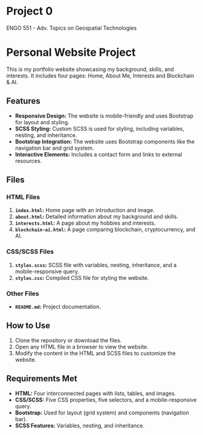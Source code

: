 # Project 0

ENGO 551 - Adv. Topics on Geospatial Technologies

# Personal Website Project

This is my portfolio website showcasing my background, skills, and interests. It includes four pages: Home, About Me, Interests and Blockchain & AI.

## Features
- **Responsive Design:** The website is mobile-friendly and uses Bootstrap for layout and styling.
- **SCSS Styling:** Custom SCSS is used for styling, including variables, nesting, and inheritance.
- **Bootstrap Integration:** The website uses Bootstrap components like the navigation bar and grid system.
- **Interactive Elements:** Includes a contact form and links to external resources.

## Files
### HTML Files
1. **`index.html`:** Home page with an introduction and image.
2. **`about.html`:** Detailed information about my background and skills.
3. **`interests.html`:** A page about my hobbies and interests.
4. **`blockchain-ai.html`:** A page comparing blockchain, cryptocurrency, and AI.

### CSS/SCSS Files
1. **`styles.scss`:** SCSS file with variables, nesting, inheritance, and a mobile-responsive query.
2. **`styles.css`:** Compiled CSS file for styling the website.

### Other Files
- **`README.md`:** Project documentation.

## How to Use
1. Clone the repository or download the files.
2. Open any HTML file in a browser to view the website.
3. Modify the content in the HTML and SCSS files to customize the website.

## Requirements Met
- **HTML:** Four interconnected pages with lists, tables, and images.
- **CSS/SCSS:** Five CSS properties, five selectors, and a mobile-responsive query.
- **Bootstrap:** Used for layout (grid system) and components (navigation bar).
- **SCSS Features:** Variables, nesting, and inheritance.


